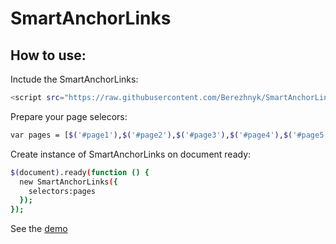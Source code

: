 # SmartAnchorLinks
## How to use:

Inctude the SmartAnchorLinks:
```sh
<script src="https://raw.githubusercontent.com/Berezhnyk/SmartAnchorLinks/master/js/SmartAnchorLinks.js"></script>
```

Prepare your page selecors:
```sh
var pages = [$('#page1'),$('#page2'),$('#page3'),$('#page4'),$('#page5')];
```

Create instance of SmartAnchorLinks on document ready:
```sh
$(document).ready(function () {
  new SmartAnchorLinks({
    selectors:pages
  });
});
```
See the [demo](https://berezhnyk.github.io/SmartAnchorLinks)
